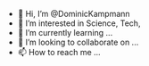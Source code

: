 - 👋 Hi, I’m @DominicKampmann
- 👀 I’m interested in Science, Tech, 
- 🌱 I’m currently learning ...
- 💞️ I’m looking to collaborate on ...
- 📫 How to reach me ...

<!---
DominicKampmann/DominicKampmann is a ✨ special ✨ repository because its `README.md` (this file) appears on your GitHub profile.
You can click the Preview link to take a look at your changes.
--->
